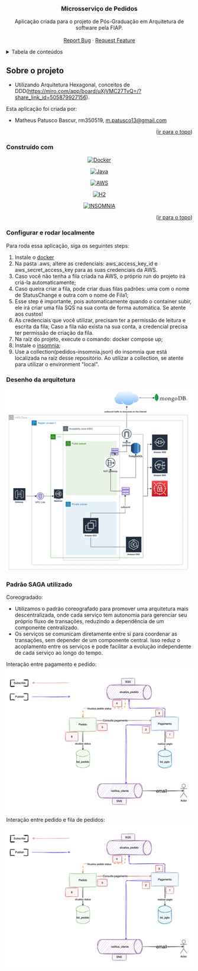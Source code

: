 <br />
<div align="center">

<h3 align="center">Microsserviço de Pedidos</h3>

  <p align="center">
    Aplicação criada para o projeto de Pós-Graduação em Arquitetura de software pela FIAP.
    <br />
    <br />
    <a href="https://github.com/mpatusco/apl-back-fase5-pedidos/issues">Report Bug</a>
    ·
    <a href="https://github.com/mpatusco/apl-back-fase5-pedidos/issues">Request Feature</a>
  </p>
</div>


<details>
  <summary>Tabela de conteúdos</summary>
  <ol>
    <li>
      <a href="#Sobre o projeto">Sobre o projeto</a>
      <ul>
        <li><a href="#Construído com">Construído com</a></li>
      </ul>
    </li>
    <li>
      <a>Como executar local</a>
      <ul>
        <li><a href="#Configurar e rodar localmente">Configurar e rodar localmente</a></li>
      </ul>
    </li>
  </ol>
</details>


## Sobre o projeto

- Utilizando Arquitetura Hexagonal, conceitos de DDD(https://miro.com/app/board/uXjVMC27TvQ=/?share_link_id=505879927156).



Esta aplicação foi criada por:
- Matheus Patusco Bascur, rm350519, m.patusco13@gmail.com

<p align="right">(<a href="#readme-top">ir para o topo</a>)</p>


### Construído com

<div align="center"> 

[![Docker][Docker]][Docker-url]

</div> 

<div align="center"> 

[![Java][Java]][Java-url]

</div> 

<div align="center"> 

[![AWS][AWS]][AWS-url]

</div> 

<div align="center"> 

[![H2][H2]][H2-url]

</div> 

<div align="center"> 

[![INSOMNIA][INSOMNIA]][INSOMNIA-url]

</div> 


<p align="right">(<a href="#readme-top">ir para o topo</a>)</p>


### Configurar e rodar localmente

Para roda essa aplicação, siga os seguintes steps:

1. Instale o [docker](https://docs.docker.com/desktop/?_gl=1*f60bmt*_ga*MTEzMjc4Nzg0NS4xNjkwNjc0MTM0*_ga_XJWPQMJYHQ*MTcxMDY1MjA5MC4xMS4xLjE3MTA2NTIwOTEuNTkuMC4w)
2. Na pasta .aws, altere as credenciais: aws_access_key_id e aws_secret_access_key para as suas credenciais da AWS.
1. Caso você não tenha a fila criada na AWS, o próprio run do projeto irá criá-la automaticamente;
2. Caso queira criar a fila, pode criar duas filas padrões: uma com o nome de StatusChange e outra com o nome de Fila1;
3. Esse step é importante, pois automaticamente quando o container subir, ele irá criar uma fila SQS na sua conta de
   forma automática. Se atente aos custos!
4. As credenciais que você utilizar, precisam ter a permissão de leitura e escrita da fila;
   Caso a fila não exista na sua conta, a credencial precisa ter permissão de criação da fila.
3. Na raíz do projeto, execute o comando: docker compose up;
4. Instale o [insomnia](INSOMNIA);
5. Use a collection(pedidos-insomnia.json) do insomnia que está localizada na raíz desse repositório.
   Ao utilizar a collection, se atente para utilizar o environment "local".

### Desenho da arquitetura
![img_2.png](img_2.png)

### Padrão SAGA utilizado

Coreogradado:
- Utilizamos o padrão coreografado para promover uma arquitetura mais descentralizada,
  onde cada serviço tem autonomia para gerenciar seu próprio fluxo de transações,
  reduzindo a dependência de um componente centralizado.
- Os serviços se comunicam diretamente entre si para coordenar as transações,
  sem depender de um componente central. Isso reduz o acoplamento entre
  os serviços e pode facilitar a evolução independente de cada serviço ao longo do tempo.

Interação entre pagamento e pedido:
![img.png](img.png)

Interação entre pedido e fila de pedidos:
![img_1.png](img_1.png)


<!-- MARKDOWN LINKS & IMAGES -->
[Java]: https://img.shields.io/badge/Java-0769AD?style=for-the-badge&logo=java&logoColor=white
[Java-url]: https://www.java.com/pt-BR/

[Docker]: https://img.shields.io/badge/Docker-2496ED?style=for-the-badge&logo=docker&logoColor=white
[Docker-url]: https://www.docker.com/

[AWS]: https://img.shields.io/badge/AWS-ffa500?style=for-the-badge&logo=AWS&logoColor=orange
[AWS-url]: https://docs.aws.amazon.com/?nc2=h_ql_doc_do&refid=2ee11bb2-bc40-4546-9852-2c4ad8e8f646

[MONGO]: https://img.shields.io/badge/MONGO-008000?style=for-the-badge&logo=MONGO&logoColor=green
[MONGO-url]: https://www.mongodb.com

[H2]: https://img.shields.io/badge/H2-add8e6?style=for-the-badge&logo=H2&logoColor=blue
[H2-url]: https://www.h2database.com/html/main.html

[INSOMNIA]: https://img.shields.io/badge/INSOMNIA-993399?style=for-the-badge&logo=H2&logoColor=purple
[INSOMNIA-url]: https://insomnia.rest/download